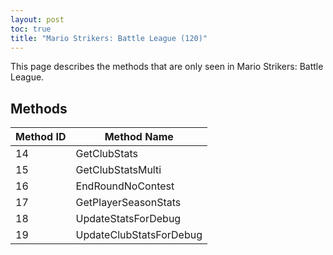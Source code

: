 ```yaml
---
layout: post
toc: true
title: "Mario Strikers: Battle League (120)"
---
```


This page describes the methods that are only seen in Mario Strikers: Battle League.

## Methods

| Method ID | Method Name             |
| --------- | ----------------------- |
| 14        | GetClubStats            |
| 15        | GetClubStatsMulti       |
| 16        | EndRoundNoContest       |
| 17        | GetPlayerSeasonStats    |
| 18        | UpdateStatsForDebug     |
| 19        | UpdateClubStatsForDebug |
